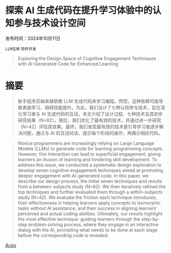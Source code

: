 # 探索 AI 生成代码在提升学习体验中的认知参与技术设计空间

发布时间：2024年10月11日

`LLM应用` `软件开发`

> Exploring the Design Space of Cognitive Engagement Techniques with AI-Generated Code for Enhanced Learning

# 摘要

> 新手程序员越来越依赖 LLM 生成代码来学习编程。然而，这种依赖可能导致表面学习，阻碍技能提升。为此，我们设计了七种认知参与技术，旨在深化学习者与 AI 生成代码的互动。本文介绍了设计过程、七种技术及其初步研究结果（N=82）。随后，我们优化了最有效的技术，并通过进一步研究（N=42）评估其效果。最终，我们发现最有效的技术是引导学习者逐步解决问题，通过与 AI 的互动对话，提示每个阶段的操作，再揭示相应代码。

> Novice programmers are increasingly relying on Large Language Models (LLMs) to generate code for learning programming concepts. However, this interaction can lead to superficial engagement, giving learners an illusion of learning and hindering skill development. To address this issue, we conducted a systematic design exploration to develop seven cognitive engagement techniques aimed at promoting deeper engagement with AI-generated code. In this paper, we describe our design process, the initial seven techniques and results from a between-subjects study (N=82). We then iteratively refined the top techniques and further evaluated them through a within-subjects study (N=42). We evaluate the friction each technique introduces, their effectiveness in helping learners apply concepts to isomorphic tasks without AI assistance, and their success in aligning learners' perceived and actual coding abilities. Ultimately, our results highlight the most effective technique: guiding learners through the step-by-step problem-solving process, where they engage in an interactive dialog with the AI, prompting what needs to be done at each stage before the corresponding code is revealed.

[Arxiv](https://arxiv.org/abs/2410.08922)